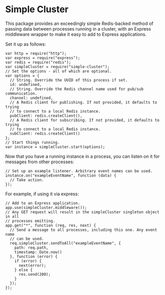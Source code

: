 Simple Cluster
==============

This package provides an exceedingly simple Redis-backed method of passing
data between processes running in a cluster, with an Express middleware wrapper
to make it easy to add to Express applications.

Set it up as follows:

    var http = require("http");
    var express = require("express");
    var redis = require("redis");
    var simpleCluster = require("simple-cluster");
    // Set the options - all of which are optional.
    var options = {
      // String. Override the UUID of this process if set.
      id: undefined,
      // String. Override the Redis channel name used for pub/sub communication.
      channel: undefined,
      // A Redis client for publishing. If not provided, it defaults to trying
      // to connect to a local Redis instance.
      pubClient: redis.createClient(),
      // A Redis client for subscribing. If not provided, it defaults to trying
      // to connect to a local Redis instance.
      subClient: redis.createClient()
    };
    // Start things running.
    var instance = simpleCluster.start(options);

Now that you have a running instance in a process, you can listen on it for
messages from other processes:

    // Set up an example listener. Arbitrary event names can be used.
    instance.on("exampleEventName", function (data) {
      // Take action.
    });

For example, if using it via express:

    // Add to an Express application.
    app.use(simpleCluster.middleware());
    // Any GET request will result in the simpleCluster singleton object in all
    // processes emitting.
    app.get("*", function (req, res, next) {
      // Send a message to all processes, including this one. Any event name
      // can be used.
      req.simpleCluster.sendToAll("exampleEventName", {
        path: req.path,
        timestamp: Date.now()
      }, function (error) {
        if (error) {
          next(error);
        } else {
          res.send(200);
        }
      });
    });
